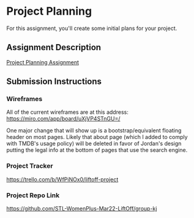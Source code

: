 # Project Planning
For this assignment, you'll create some initial plans for your project.

## Assignment Description
[Project Planning Assignment](https://education.launchcode.org/liftoff/modules/assignments/project-planning)

## Submission Instructions

### Wireframes

All of the current wireframes are at this address: 
https://miro.com/app/board/uXjVP4STnGU=/

One major change that will show up is a bootstrap/equivalent floating header on most pages. Likely that about page (which I added to comply with TMDB's usage policy) will be deleted in favor of Jordan's design putting the legal info at the bottom of pages that use the search engine.

### Project Tracker

https://trello.com/b/WfPiNOx0/liftoff-project

### Project Repo Link

https://github.com/STL-WomenPlus-Mar22-LiftOff/group-kj
